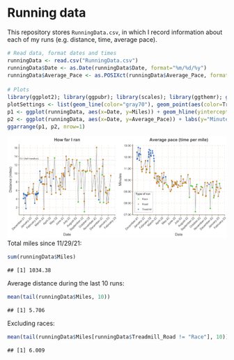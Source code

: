 Running data
================

This repository stores `RunningData.csv`, in which I record information
about each of my runs (e.g. distance, time, average pace).

``` r
# Read data, format dates and times
runningData <- read.csv("RunningData.csv")
runningData$Date <- as.Date(runningData$Date, format="%m/%d/%y")
runningData$Average_Pace <- as.POSIXct(runningData$Average_Pace, format="%M:%S")

# Plots 
library(ggplot2); library(ggpubr); library(scales); library(ggthemr); ggthemr('fresh')
plotSettings <- list(geom_line(color="gray70"), geom_point(aes(color=Treadmill_Road)), scale_color_manual(values=c(alpha("green3", 0.8), alpha("orange3", 0.8), alpha("dodgerblue3", 0.8))), theme(plot.title=element_text(hjust=0.5)), theme(legend.position="none"), scale_x_date(date_breaks="1 month", date_labels="%B-%y"), theme(axis.text.x=element_text(angle=45, vjust=1, hjust=1)))
p1 <- ggplot(runningData, aes(x=Date, y=Miles)) + geom_hline(yintercept=13.1, linetype="dotted", color = "mistyrose4") + geom_text(label="13.1 (half marathon)", x=as.Date("2021-12-25"), y=13.5, color="mistyrose4", size=2.5) + labs(y="Distance (miles)", title="How far I ran") + plotSettings + scale_y_continuous(breaks=seq(0,18,2))
p2 <- ggplot(runningData, aes(x=Date, y=Average_Pace)) + labs(y="Minutes", title="Average pace (time per mile)") + scale_y_datetime(breaks=date_breaks("1 mins"), date_labels="%M:%S") + labs(color="Type of run") + plotSettings +  theme(legend.position=c(0.12, 0.18), legend.background=element_rect(size=0.1, linetype="solid", color="black"), legend.margin=margin(2,3,2,3), legend.title=element_text(size=9, face="bold"), legend.text=element_text(size=8)) + guides(color=guide_legend(override.aes=list(size=1)))
ggarrange(p1, p2, nrow=1)
```

![](Plots/README-Running-Plots-1.png)<!-- --> Total miles since
11/29/21:

``` r
sum(runningData$Miles)
```

    ## [1] 1034.38

Average distance during the last 10 runs:

``` r
mean(tail(runningData$Miles, 10))
```

    ## [1] 5.706

Excluding races:

``` r
mean(tail(runningData$Miles[runningData$Treadmill_Road != "Race"], 10))
```

    ## [1] 6.009
